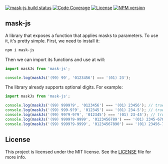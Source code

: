 [![mask-js build status][travis-image]][travis-url]
[![Code Coverage][codecov-image]][codecov-url]
[![License][license-image]][license-url]
[![NPM version][npm-image]][npm-url]

## mask-js

A library that exposes a function that applies masks to parameters. To use it, it's pretty simple. First, we need to 
install it:

```bash
npm i mask-js
```

Then we can import its functions and use at will:

```javascript
import maskJs from 'mask-js';

console.log(maskJs('(99) 99', '0123456') === '(01) 23');
```

The library already supports optional digits. For example:

```javascript
import maskJs from 'mask-js';

console.log(maskJs('(99) 9999?9', '0123456') === '(01) 23456'); // true
console.log(maskJs('(99) 999-9?9', '012345') === '(01) 234-5'); // true
console.log(maskJs('(99) 99?9-9?9', '012345') === '(01) 23-45'); // true
console.log(maskJs('(99) 9999?9-9999', '0123456789') === '(01) 2345-6789'); // true
console.log(maskJs('(99) 9999?9-9999', '01234567890') === '(01) 23456-7890'); // true
```

## License

This project is licensed under the MIT license. See the [LICENSE](LICENSE) file for more info.

<!-- vars -->
[codecov-image]: https://img.shields.io/codecov/c/github/brunokrebs/mask-js/master.svg
[codecov-url]: https://codecov.io/github/brunokrebs/mask-js?branch=master
[license-image]: http://img.shields.io/npm/l/mask-js.svg
[license-url]: #license
[travis-image]: https://api.travis-ci.org/brunokrebs/mask-js.svg?branch=master
[travis-url]: https://travis-ci.org/brunokrebs/mask-js
[npm-image]: https://img.shields.io/npm/v/mask-js.svg
[npm-url]: https://npmjs.org/package/mask-js
